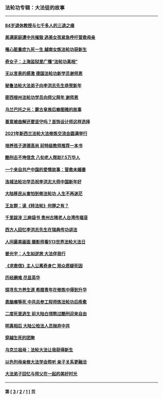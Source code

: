 ### 法轮功专辑：大法徒的故事
---
#### [84岁退休教授与七千多人的三退之缘](../../pages/nf1147481/n13796650.md?11230430) 
#### [美满家庭遭中共摧毁 逃美女孩紧急呼吁营救母亲](../../pages/nf1147481/n13792859.md?11230430) 
#### [罹心脏重症九死一生 越南女炼法轮功获新生](../../pages/nf1147481/n13732766.md?11230430) 
#### [奇女子：上海监狱里广播“法轮功真相”](../../pages/nf1147481/n13726443.md?11230430) 
#### [无以言表的感激 德国法轮功新学员谢师恩](../../pages/nf1147481/n13543790.md?11230430) 
#### [秘鲁法轮大法弟子向李洪志先生恭贺新年](../../pages/nf1147481/n13540182.md?11230430) 
#### [密西根州法轮功学员向师父拜年 谢师恩](../../pages/nf1147481/n13538183.md?11230430) 
#### [乌兰巴托之光：蒙古皇族后裔图雅的故事](../../pages/nf1147481/n13155759.md?11230430) 
#### [善意被曲解还要坚守吗？首饰设计师这样选择](../../pages/nf1147481/n13077575.md?11230430) 
#### [2021年新西兰法轮大法修炼交流会圆满举行](../../pages/nf1147481/n13033149.md?11230430) 
#### [培养孩子道德高尚 前特级教师推荐一本书](../../pages/nf1147481/n12938640.md?11230430) 
#### [酷刑击不垮信念 八旬老人帮助7.5万华人](../../pages/nf1147481/n12880712.md?11230430) 
#### [一个来自共产中国的爱情故事：营救未婚妻](../../pages/nf1147481/n12778386.md?11230430) 
#### [洛城法轮功学员祝李洪志大师中国新年好](../../pages/nf1147481/n12724685.md?11230430) 
#### [大陆移民从害怕到修法轮功 人生不再迷茫](../../pages/nf1147481/n12414325.md?11230430) 
#### [王友群：读《转法轮》何罪之有？](../../pages/nf1147481/n12408647.md?11230430) 
#### [千里跋涉 三麻袋书 贵州古稀老人台湾传福音](../../pages/nf1147481/n12198750.md?11230430) 
#### [西方人回忆李洪志先生在瑞典传功讲法](../../pages/nf1147481/n12099607.md?11230430) 
#### [人间最美画面 摄影师看513世界法轮大法日](../../pages/nf1147481/n12094118.md?11230430) 
#### [姜光宇：人生如逆旅 大法伴我行](../../pages/nf1147481/n12088664.md?11230430) 
#### [《求救信》主人公离奇身亡 观众质疑死因](../../pages/nf1147481/n11845215.md?11230430) 
#### [历经磨难 尽显英华](../../pages/nf1147481/n11723297.md?11230430) 
#### [探寻东方养生道 希腊青年在修炼中得到升华](../../pages/nf1147481/n11494502.md?11230430) 
#### [患脑瘤等死 中共总参工程师炼法轮功后痊愈](../../pages/nf1147481/n11466682.md?11230430) 
#### [二度死里逃生 前大陆白领熬过酷刑迎来自由](../../pages/nf1147481/n11368594.md?11230430) 
#### [明真相后 大陆公检法人员抛弃中共](../../pages/nf1147481/n11358618.md?11230430) 
#### [穿越生死的团聚](../../pages/nf1147481/n11258922.md?11230430) 
#### [乌克兰祖母：法轮大法让我获得新生](../../pages/nf1147481/n11269457.md?11230430) 
#### [以色列母亲修大法学会聆听 亲子关系更融洽](../../pages/nf1147481/n11268195.md?11230430) 
#### [大法弟子回忆与师父在一起的美好时光](../../pages/nf1147481/n11267759.md?11230430) 

---
#### 第 [ [3](./3.md?11230430) / [2](./2.md?11230430) / [1](./1.md?11230430) ] 页
